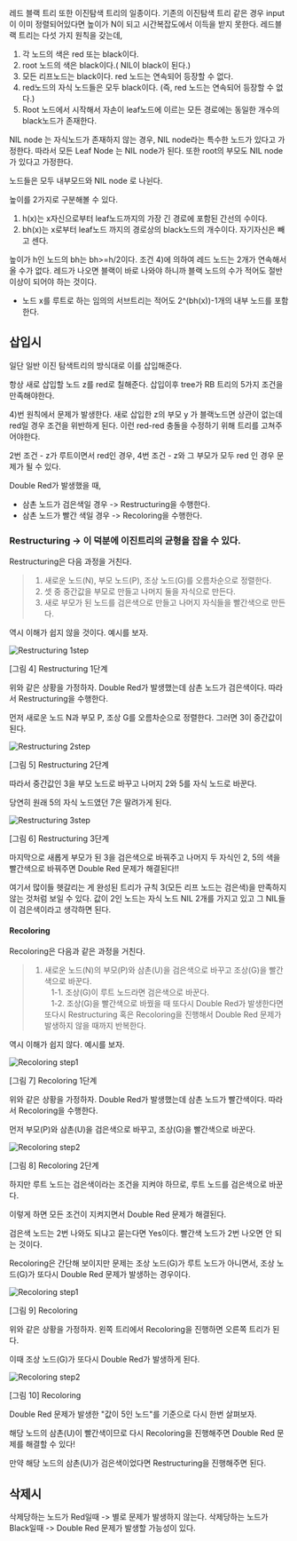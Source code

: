 레드 블랙 트리 또한 이진탐색 트리의 일종이다. 
기존의 이진탐색 트리 같은 경우 input이 이미 정렬되어있다면 높이가 N이 되고 시간복잡도에서 이득을 받지 못한다. 레드블랙 트리는 다섯 가지 원칙을 갖는데, 

1) 각 노드의 색은 red 또는 black이다.
2) root 노드의 색은 black이다.( NIL이 black이 된다.)
3) 모든 리프노드는 black이다. red 노드는 연속되어 등장할 수 없다.
4) red노드의 자식 노드들은 모두 black이다. (즉, red 노드는 연속되어 등장할 수 없다.)
5) Root 노드에서 시작해서 자손이 leaf노드에 이르는 모든 경로에는 동일한 개수의 black노드가 존재한다.

NIL node 는 자식노드가 존재하지 않는 경우, NIL node라는 특수한 노드가 있다고 가정한다. 따라서 모든 Leaf Node 는 NIL node가 된다. 또한 root의 부모도 NIL node가 있다고 가정한다. 

노드들은 모두 내부모드와 NIL node 로 나뉜다.

높이를 2가지로 구분해볼 수 있다. 
1) h(x)는 x자신으로부터 leaf노드까지의 가장 긴 경로에 포함된 간선의 수이다.
2) bh(x)는 x로부터 leaf노드 까지의 경로상의 black노드의 개수이다. 자기자신은 빼고 센다.

높이가 h인 노드의 bh는 bh>=h/2이다.
조건 4)에 의하여 레드 노드는 2개가 연속해서 올 수가 없다. 레드가 나오면 블랙이 바로 나와야 하니까 블랙 노드의 수가 적어도 절반 이상이 되어야 하는 것이다. 

 - 노드 x를 루트로 하는 임의의 서브트리는 적어도 2^(bh(x))-1개의 내부 노드를 포함한다.

## 삽입시 
일단 일반 이진 탐색트리의 방식대로 이를 삽입해준다.

항상 새로 삽입할 노드 z를 red로 칠해준다. 삽입이후 tree가 RB 트리의 5가지 조건을 만족해야한다.

4)번 원칙에서 문제가 발생한다. 새로 삽입한 z의 부모 y 가 블랙노드면 상관이 없는데 red일 경우 조건을 위반하게 된다. 이런 red-red 충돌을 수정하기 위해 트리를 고쳐주어야한다. 

2번 조건 - z가 루트이면서 red인 경우,
4번 조건 - z와 그 부모가 모두 red 인 경우 문제가 될 수 있다. 

Double Red가 발생했을 때, 
 - 삼촌 노드가 검은색일 경우 -> Restructuring을 수행한다.
 - 삼촌 노드가 빨간 색일 경우 -> Recoloring을 수행한다. 

### **Restructuring**  -> 이 덕분에 이진트리의 균형을 잡을 수 있다.

Restructuring은 다음 과정을 거친다.

> 1. 새로운 노드(N), 부모 노드(P), 조상 노드(G)를 오름차순으로 정렬한다.  
> 2. 셋 중 중간값을 부모로 만들고 나머지 둘을 자식으로 만든다.  
> 3. 새로 부모가 된 노드를 검은색으로 만들고 나머지 자식들을 빨간색으로 만든다.

역시 이해가 쉽지 않을 것이다. 예시를 보자.

![Restructuring 1step](https://blog.kakaocdn.net/dn/qszUV/btrpdq9Hhyf/HgbBFX55xi67E3JkjPpx7K/img.png)

[그림 4] Restructuring 1단계

위와 같은 상황을 가정하자. Double Red가 발생했는데 삼촌 노드가 검은색이다. 따라서 Restructuring을 수행한다.

먼저 새로운 노드 N과 부모 P, 조상 G를 오름차순으로 정렬한다. 그러면 3이 중간값이 된다.

![Restructuring 2step](https://blog.kakaocdn.net/dn/cAUx5F/btrppAcjYXR/czbUJZ1GU22ufSGewtyYQ1/img.png)

[그림 5] Restructuring 2단계

따라서 중간값인 3을 부모 노드로 바꾸고 나머지 2와 5를 자식 노드로 바꾼다.

당연히 원래 5의 자식 노드였던 7은 딸려가게 된다. 

![Restructuring 3step](https://blog.kakaocdn.net/dn/MASjd/btrpq6WhqWJ/6Vg1qcMarQEqQDk1oKGi51/img.png)

[그림 6] Restructuring 3단계

마지막으로 새롭게 부모가 된 3을 검은색으로 바꿔주고 나머지 두 자식인 2, 5의 색을 빨간색으로 바꿔주면 Double Red 문제가 해결된다!!

여기서 많이들 헷갈리는 게 완성된 트리가 규칙 3(모든 리프 노드는 검은색)을 만족하지 않는 것처럼 보일 수 있다. 값이 2인 노드는 자식 노드 NIL 2개를 가지고 있고 그 NIL들이 검은색이라고 생각하면 된다.

#### **Recoloring**

Recoloring은 다음과 같은 과정을 거친다.

> 1. 새로운 노드(N)의 부모(P)와 삼촌(U)을 검은색으로 바꾸고 조상(G)을 빨간색으로 바꾼다.  
>    1-1. 조상(G)이 루트 노드라면 검은색으로 바꾼다.  
>    1-2. 조상(G)을 빨간색으로 바꿨을 때 또다시 Double Red가 발생한다면 또다시 Restructuring 혹은 Recoloring을 진행해서 Double Red 문제가 발생하지 않을 때까지 반복한다.

역시 이해가 쉽지 않다. 예시를 보자.

![Recoloring step1](https://blog.kakaocdn.net/dn/dWUP6r/btrpjv39bFN/H0wFIBAK3bV3cDrG5PwH4K/img.png)

[그림 7] Recoloring 1단계

위와 같은 상황을 가정하자. Double Red가 발생했는데 삼촌 노드가 빨간색이다. 따라서 Recoloring을 수행한다.

먼저 부모(P)와 삼촌(U)을 검은색으로 바꾸고, 조상(G)을 빨간색으로 바꾼다.

![Recoloring step2](https://blog.kakaocdn.net/dn/nkkuw/btrpjvpzukc/ZprBjMgiPVQzBJxPgaZiU1/img.png)

[그림 8] Recoloring 2단계

하지만 루트 노드는 검은색이라는 조건을 지켜야 하므로, 루트 노드를 검은색으로 바꾼다.

이렇게 하면 모든 조건이 지켜지면서 Double Red 문제가 해결된다.

검은색 노드는 2번 나와도 되냐고 묻는다면 Yes이다. 빨간색 노드가 2번 나오면 안 되는 것이다. 

Recoloring은 간단해 보이지만 문제는 조상 노드(G)가 루트 노드가 아니면서, 조상 노드(G)가 또다시 Double Red 문제가 발생하는 경우이다.

![Recoloring step1](https://blog.kakaocdn.net/dn/vBBus/btrpjwouNiw/cBnlbiBxKyKUb8XRBvf4D1/img.png)

[그림 9] Recoloring

위와 같은 상황을 가정하자. 왼쪽 트리에서 Recoloring을 진행하면 오른쪽 트리가 된다.

이때 조상 노드(G)가 또다시 Double Red가 발생하게 된다.

![Recoloring step2](https://blog.kakaocdn.net/dn/bawsxN/btrpoyMAmYw/3KxRGRUuFwJU5KTsmkwNJ0/img.png)

[그림 10] Recoloring

Double Red 문제가 발생한 "값이 5인 노드"를 기준으로 다시 한번 살펴보자.

해당 노드의 삼촌(U)이 빨간색이므로 다시 Recoloring을 진행해주면 Double Red 문제를 해결할 수 있다!

만약 해당 노드의 삼촌(U)가 검은색이었다면 Restructuring을 진행해주면 된다.


## 삭제시

삭제당하는 노드가 Red일때 -> 별로 문제가 발생하지 않는다.
삭제당하는 노드가 Black일때 -> Double Red 문제가 발생할 가능성이 있다. 